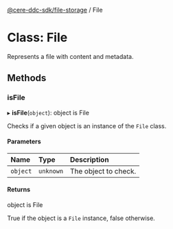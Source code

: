 [@cere-ddc-sdk/file-storage](../README.md) / File

# Class: File

Represents a file with content and metadata.

## Methods

### isFile

▸ **isFile**(`object`): object is File

Checks if a given object is an instance of the `File` class.

#### Parameters

| Name | Type | Description |
| :------ | :------ | :------ |
| `object` | `unknown` | The object to check. |

#### Returns

object is File

True if the object is a `File` instance, false otherwise.
